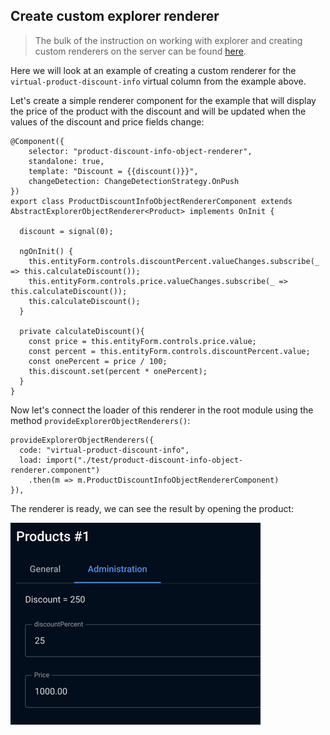## Create custom explorer renderer

> The bulk of the instruction on working with explorer and creating custom renderers on the server can be found [here](https://github.com/alexander-kiriliuk/k-platform-core/blob/master/guide/explorer.md).

Here we will look at an example of creating a custom renderer for the `virtual-product-discount-info` virtual column from the example above.

Let's create a simple renderer component for the example that will display the price of the product with the discount and will be updated when the values of the discount and price fields change:

    @Component({
        selector: "product-discount-info-object-renderer",
        standalone: true,
        template: "Discount = {{discount()}}",
        changeDetection: ChangeDetectionStrategy.OnPush
    })
    export class ProductDiscountInfoObjectRendererComponent extends AbstractExplorerObjectRenderer<Product> implements OnInit {
      
      discount = signal(0);
      
      ngOnInit() {
        this.entityForm.controls.discountPercent.valueChanges.subscribe(_ => this.calculateDiscount());
        this.entityForm.controls.price.valueChanges.subscribe(_ => this.calculateDiscount());
        this.calculateDiscount();
      }
      
      private calculateDiscount(){
        const price = this.entityForm.controls.price.value;
        const percent = this.entityForm.controls.discountPercent.value;
        const onePercent = price / 100;
        this.discount.set(percent * onePercent);
      }
    }

Now let's connect the loader of this renderer in the root module using the method `provideExplorerObjectRenderers()`:

    provideExplorerObjectRenderers({
      code: "virtual-product-discount-info",
      load: import("./test/product-discount-info-object-renderer.component")
        .then(m => m.ProductDiscountInfoObjectRendererComponent)
    }),

The renderer is ready, we can see the result by opening the product:

![custom-renderer-example.png](https://raw.githubusercontent.com/alexander-kiriliuk/k-platform-client/master/guide/res/custom-renderer-example.png)

